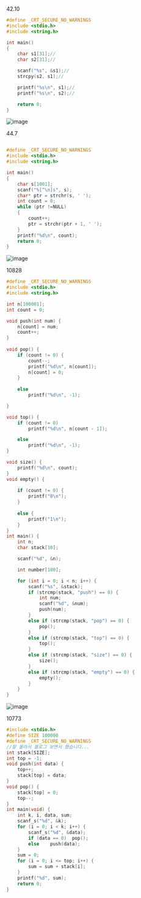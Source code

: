 42.10
```c
#define _CRT_SECURE_NO_WARNINGS
#include <stdio.h>
#include <string.h>

int main()
{
    char s1[31];//
    char s2[31];//

    scanf("%s", &s1);//
    strcpy(s2, s1);//

    printf("%s\n", s1);//
    printf("%s\n", s2);//

    return 0;
}
```
![image](https://user-images.githubusercontent.com/101636072/200534070-e8e315b0-21c8-4902-980d-96334850fec6.png)


44.7
```c

#define _CRT_SECURE_NO_WARNINGS
#include <stdio.h>
#include <string.h>

int main()
{
	char s[1001];
	scanf("%[^\n]s", s);
	char* ptr = strchr(s, ' ');
	int count = 0;
	while (ptr !=NULL)
	{
		count++;
		ptr = strchr(ptr + 1, ' ');
	}
	printf("%d\n", count);
	return 0;
}
```
![image](https://user-images.githubusercontent.com/101636072/200535662-1bcddd46-25e6-434b-a0c3-0f00ae243585.png)


10828
```c
#define _CRT_SECURE_NO_WARNINGS
#include <stdio.h>
#include <string.h> 

int n[100001];
int count = 0;

void push(int num) {
	n[count] = num;
	count++;
}
 
void pop() {
	if (count != 0) {
		count--;
		printf("%d\n", n[count]);
		n[count] = 0;
	}
	
	else
		printf("%d\n", -1);

}

void top() {
	if (count != 0)
		printf("%d\n", n[count - 1]);

	else
		printf("%d\n", -1);
}

void size() {
	printf("%d\n", count);
}
void empty() {
	
	if (count != 0) {
		printf("0\n");
	}
	
	else {
		printf("1\n");
	}
}
int main() {
	int n;
	char stack[10];

	scanf("%d", &n); 

	int number[100]; 

	for (int i = 0; i < n; i++) {
		scanf("%s", &stack);
		if (strcmp(stack, "push") == 0) {
			int num;
			scanf("%d", &num);
			push(num);
		}
		else if (strcmp(stack, "pop") == 0) {
			pop();
		}
		else if (strcmp(stack, "top") == 0) {
			top();
		}
		else if (strcmp(stack, "size") == 0) {
			size();
		}
		else if (strcmp(stack, "empty") == 0) {
			empty();
		}
	}
}
```
![image](https://user-images.githubusercontent.com/101636072/200536827-ade958d8-1d6d-4fbd-a551-472aa6e48f95.png)


10773
```c
#include <stdio.h>
#define SIZE 100000
#define _CRT_SECURE_NO_WARNINGS
//잘 몰라서 블로그 보면서 했습니다...
int stack[SIZE];
int top = -1;
void push(int data) {
	top++;
	stack[top] = data;
}
void pop() {
	stack[top] = 0;
	top--;
}
int main(void) {
	int k, i, data, sum;
	scanf_s("%d", &k);
	for (i = 0; i < k; i++) {
		scanf_s("%d", &data);
		if (data == 0)	pop();
		else	push(data);
	}
	sum = 0;
	for (i = 0; i <= top; i++) {
		sum = sum + stack[i];
	}
	printf("%d", sum);
	return 0;
}
```
